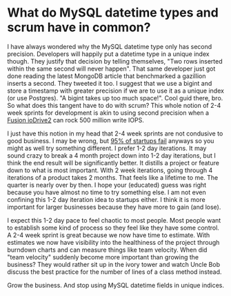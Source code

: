 What do MySQL datetime types and scrum have in common?
======================================================

I have always wondered why the MySQL datetime type only has second precision. Developers will happily put a datetime type in a unique index though. They justify that decision by telling themselves, "Two rows inserted within the same second will never happen". That same developer just got done reading the latest MongoDB article that benchmarked a gazillion inserts a second. They tweeted it too. I suggest that we use a bigint and store a timestamp with greater precision if we are to use it as a unique index (or use Postgres). "A bigint takes up too much space!". Cool guid there, bro. So what does this tangent have to do with scrum? This whole notion of 2-4 week sprints for development is akin to using second precision when a [Fusion ioDrive2](http://www.fusionio.com/data-sheets/iodrive2-duo/) can rock 500 million write IOPS.

I just have this notion in my head that 2-4 week sprints are not condusive to good business. I may be wrong, but [95% of startups fail](http://blog.expensify.com/2013/01/11/ceo-friday-startup-best-practices-95-failure-rate/) anyways so you might as well try something different. I prefer 1-2 day iterations. It may sound crazy to break a 4 month project down into 1-2 day iterations, but I think the end result will be significantly better. It distills a project or feature down to what is most important. With 2 week iterations, going through 4 iterations of a product takes 2 months. That feels like a lifetime to me.  The quarter is nearly over by then. I hope your (educated) guess was right because you have almost no time to try something else. I am not even confining this 1-2 day iteration idea to startups either. I think it is more important for larger businesses because they have more to gain (and lose).

I expect this 1-2 day pace to feel chaotic to most people. Most people want to establish some kind of process so they feel like they have some control. A 2-4 week sprint is great because we now have time to estimate. With estimates we now have visibility into the healthiness of the project through burndown charts and can measure things like team velocity. When did "team velocity" suddenly become more important than growing the business? They would rather sit up in the ivory tower and watch Uncle Bob discuss the best practice for the number of lines of a class method instead.

Grow the business. And stop using MySQL datetime fields in unique indices.

